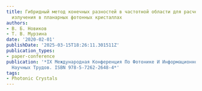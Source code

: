 ```yaml
---
title: Гибридный метод конечных разностей в частотной области для расчета дифракции
  излучения в планарных фотонных кристаллах
authors:
- В. Б. Новиков
- Т. В. Мурзина
date: '2020-02-01'
publishDate: '2025-03-15T18:26:11.301511Z'
publication_types:
- paper-conference
publication: '*IX Международная Конференция По Фотонике И Информационной Оптике Сборник
  Научных Трудов. ISBN 978-5-7262-2648-4*'
tags:
- Photonic Crystals
---
```

